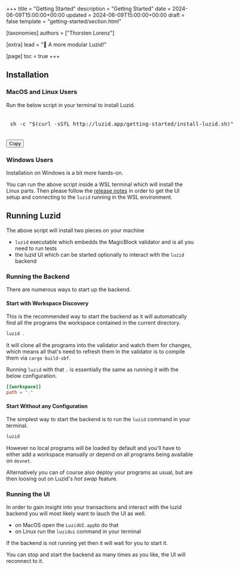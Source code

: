 +++
title = "Getting Started"
description = "Getting Started"
date = 2024-06-09T15:00:00+00:00
updated = 2024-06-09T15:00:00+00:00
draft =  false
template = "getting-started/section.html"

[taxonomies]
authors = ["Thorsten Lorenz"]

[extra]
lead = "🎉 A more modular Luzid!"

[page]
toc = true
+++

## Installation

### MacOS and Linux Users

<html>
<style>
.pre {
  padding: 20px 10px;
  white-space: no-wrap;
  width: 620px;
}
</style>

Run the below script in your terminal to install Luzid.

<pre id="install-text" class="pre">
sh -c "$(curl -sSfL http://luzid.app/getting-started/install-luzid.sh)"
</pre>

<button type="button" class="copy-btn btn btn-primary" data-clipboard-target="#install-text">
    Copy
</button>
<script>new ClipboardJS('.copy-btn');</script>
</html>

### Windows Users

Installation on Windows is a bit more hands-on.

You can run the above script inside a WSL terminal which will install the Linux parts.
Then please follow the [release notes](https://github.com/luzid-app/luzid-sdk/releases/tag/windows-v0.0.4) in order to get the
UI setup and connecting to the `luzid` running in the WSL environment.

## Running Luzid

The above script will install two pieces on your machine

- `luzid` executable which embedds the MagicBlock validator and is all you need to run tests
- the luzid UI which can be started optionally to interact with the `luzid` backend

### Running the Backend

There are numerous ways to start up the backend.

#### Start with Workspace Discovery

This is the recommended way to start the backend as it will automatically find all the programs
the workspace contained in the current directory.

```bash
luzid .
```

It will clone all the programs into the validator and watch them for changes, which means all
that's need to refresh them in the validator is to compile them via `cargo build-sbf`.

Running `luzid` with that `.` is essentially the same as running it with the below
configuration.

```toml
[[workspace]]
path = "."
```

#### Start Without any Configuration

The simplest way to start the backend is to run the `luzid` command in your terminal.

```bash
luzid
```

However no local programs will be loaded by default and you'll have to either add a workspace
manually or depend on all programs being available on `devnet`.

Alternatively you can of course also deploy your programs as usual, but are then loosing out on
Luzid's _hot swap_ feature.

### Running the UI

In order to gain insight into your transactions and interact with the luzid backend you
will most likely want to lauch the UI as well.

- on MacOS open the `LuzidUI.app`to do that
- on Linux run the `luzidui` command in your terminal

If the backend is not running yet then it will wait for you to start it.

You can stop and start the backend as many times as you like, the UI will reconnect to it.
